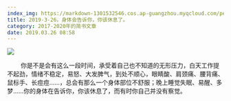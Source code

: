 ```yaml
---
index_img: https://markdown-1301532546.cos.ap-guangzhou.myqcloud.com/peipei_blog/20210921144021.jpeg
title: 2019-3-26，身体会告诉你，你该休息了。
category: 2017-2020年的简书文章
date: 2019.03.26 08:58
---
```


![](https://markdown-1301532546.cos.ap-guangzhou.myqcloud.com/peipei_blog/20210921144021.jpeg)  



  

        你是不是会有这么一段时间，承受着自己也不知道的无形压力，白天工作提不起劲，情绪不稳定，易怒、大发脾气，到处不顺心，眼睛酸、肩颈痛、腰背痛、鼠标手、长痘痘……，总会有那么一个身体部位不舒服；晚上睡觉失眠、易醒、多梦……你的身体在告诉你，你该休息了，而有时你自己并没有察觉。
